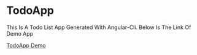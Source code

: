 # TodoApp

This Is A Todo List App Generated With Angular-Cli. Below Is The Link Of Demo App

[TodoApp Demo](https://fatemeh-tb.github.io/TodoList-App/)


